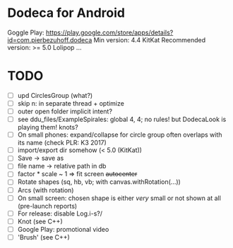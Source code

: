 # Dodeca for Android
Goggle Play: https://play.google.com/store/apps/details?id=com.pierbezuhoff.dodeca
Min version: 4.4 KitKat
Recommended version: >= 5.0 Lolipop
...
# TODO
- [ ] upd CirclesGroup (what?)
- [ ] skip n: in separate thread + optimize
- [ ] outer open folder implicit intent?
- [ ] see ddu_files/ExampleSpirales: global 4, 4; no rules! but DodecaLook is playing them! knots?
- [ ] On small phones: expand/collapse for circle group often overlaps with its name (check PLR: K3 2017)
- [ ] import/export dir somehow (< 5.0 (KitKat))
- [ ] Save -> save as
- [ ] file name -> relative path in db
- [ ] factor * scale ~ 1 => fit screen ~~autocenter~~
- [ ] Rotate shapes (sq, hb, vb; with canvas.withRotation(...))
- [ ] Arcs (with rotation)
- [ ] On small screen: chosen shape is either *very* small or not shown at all (pre-launch reports)
- [ ] For release: disable Log.i-s?/
- [ ] Knot (see C++)
- [ ] Google Play: promotional video
- [ ] 'Brush' (see C++)
